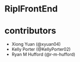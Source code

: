 # RiplFrontEnd

# contributors
* Xiong Yuan (@xyuan04)
* Kelly Porter (@KellyPorter02)
* Ryan M Hufford (@r-m-hufford)

